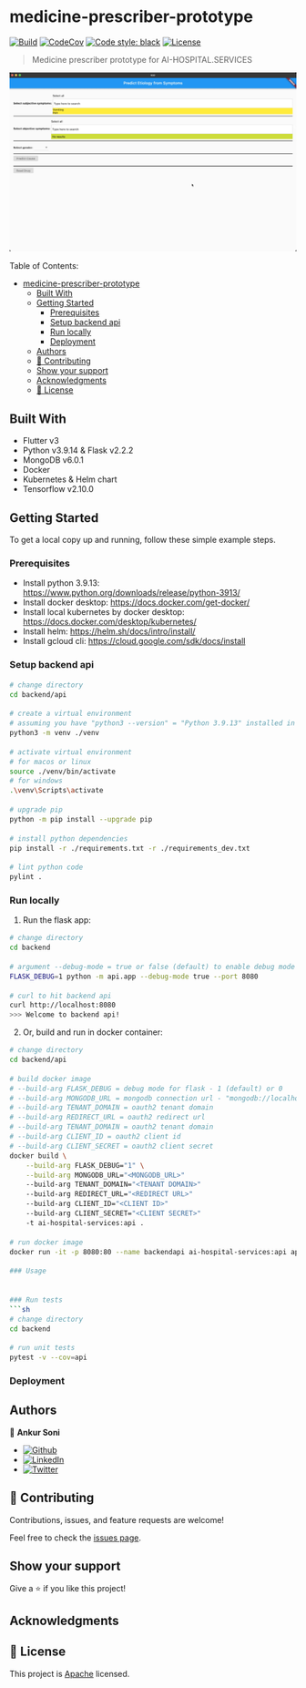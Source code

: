 # medicine-prescriber-prototype

[![Build](https://github.com/ai-hospital-services/medicine-prescriber-prototype/actions/workflows/build.yml/badge.svg)](https://github.com/ai-hospital-services/medicine-prescriber-prototype/actions/workflows/build.yml)
[![CodeCov](https://codecov.io/gh/ai-hospital-services/medicine-prescriber-prototype/branch/main/graph/badge.svg)](https://codecov.io/gh/ai-hospital-services/medicine-prescriber-prototype)
[![Code style: black](https://img.shields.io/badge/code%20style-black-000000.svg)](https://github.com/psf/black)
[![License](https://img.shields.io/github/license/ai-hospital-services/medicine-prescriber-prototype)](/LICENSE)


> Medicine prescriber prototype for AI-HOSPITAL.SERVICES


![](media/prototype1-demo-recording-1.gif)

Table of Contents:
- [medicine-prescriber-prototype](#medicine-prescriber-prototype)
	- [Built With](#built-with)
	- [Getting Started](#getting-started)
		- [Prerequisites](#prerequisites)
		- [Setup backend api](#setup-backend-api)
		- [Run locally](#run-locally)
		- [Deployment](#deployment)
	- [Authors](#authors)
	- [🤝 Contributing](#-contributing)
	- [Show your support](#show-your-support)
	- [Acknowledgments](#acknowledgments)
	- [📝 License](#-license)

## Built With

- Flutter v3
- Python v3.9.14 & Flask v2.2.2
- MongoDB v6.0.1
- Docker
- Kubernetes & Helm chart
- Tensorflow v2.10.0


## Getting Started

To get a local copy up and running, follow these simple example steps.

### Prerequisites
- Install python 3.9.13: https://www.python.org/downloads/release/python-3913/
- Install docker desktop: https://docs.docker.com/get-docker/
- Install local kubernetes by docker desktop: https://docs.docker.com/desktop/kubernetes/
- Install helm: https://helm.sh/docs/intro/install/
- Install gcloud cli: https://cloud.google.com/sdk/docs/install

### Setup backend api
```sh
# change directory
cd backend/api

# create a virtual environment
# assuming you have "python3 --version" = "Python 3.9.13" installed in the current terminal session
python3 -m venv ./venv

# activate virtual environment
# for macos or linux
source ./venv/bin/activate
# for windows
.\venv\Scripts\activate

# upgrade pip
python -m pip install --upgrade pip

# install python dependencies
pip install -r ./requirements.txt -r ./requirements_dev.txt

# lint python code
pylint .
```

### Run locally
1. Run the flask app:
```sh
# change directory
cd backend

# argument --debug-mode = true or false (default) to enable debug mode logging
FLASK_DEBUG=1 python -m api.app --debug-mode true --port 8080

# curl to hit backend api
curl http://localhost:8080
>>> Welcome to backend api!
```

2. Or, build and run in docker container:
```sh
# change directory
cd backend/api

# build docker image
# --build-arg FLASK_DEBUG = debug mode for flask - 1 (default) or 0
# --build-arg MONGODB_URL = mongodb connection url - "mongodb://localhost:27017/" (default)
# --build-arg TENANT_DOMAIN = oauth2 tenant domain
# --build-arg REDIRECT_URL = oauth2 redirect url
# --build-arg TENANT_DOMAIN = oauth2 tenant domain
# --build-arg CLIENT_ID = oauth2 client id
# --build-arg CLIENT_SECRET = oauth2 client secret
docker build \
	--build-arg FLASK_DEBUG="1" \
	--build-arg MONGODB_URL="<MONGODB_URL>"
	--build-arg TENANT_DOMAIN="<TENANT DOMAIN>"
	--build-arg REDIRECT_URL="<REDIRECT URL>"
	--build-arg CLIENT_ID="<CLIENT ID>"
	--build-arg CLIENT_SECRET="<CLIENT SECRET>"
	-t ai-hospital-services:api .

# run docker image
docker run -it -p 8080:80 --name backendapi ai-hospital-services:api api --debug-mode true --port 80

### Usage


### Run tests
```sh
# change directory
cd backend

# run unit tests
pytest -v --cov=api
```

### Deployment



## Authors

👤 **Ankur Soni**

- [![Github](https://img.shields.io/github/followers/ankursoni?style=social)](https://github.com/ankursoni)
- [![LinkedIn](https://img.shields.io/badge/LinkedIn-0077B5?style=for-the-badge&logo=linkedin&logoColor=white)](https://linkedin.com/in/ankursoniji)
- [![Twitter](https://img.shields.io/twitter/url/https/twitter.com/fold_left.svg?style=social&label=Follow%20%40ankursoniji)](https://twitter.com/ankursoniji)


## 🤝 Contributing

Contributions, issues, and feature requests are welcome!

Feel free to check the [issues page](../../issues/).


## Show your support

Give a ⭐️ if you like this project!


## Acknowledgments



## 📝 License

This project is [Apache](./LICENSE) licensed.
